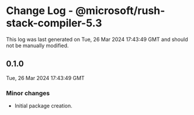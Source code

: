 # Change Log - @microsoft/rush-stack-compiler-5.3

This log was last generated on Tue, 26 Mar 2024 17:43:49 GMT and should not be manually modified.

## 0.1.0
Tue, 26 Mar 2024 17:43:49 GMT

### Minor changes

- Initial package creation.

